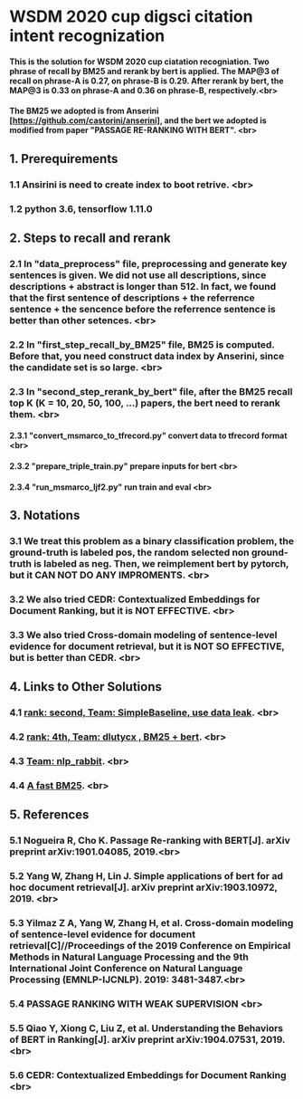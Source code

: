 # WSDM 2020 cup digsci citation intent recognization
#### This is the solution for WSDM 2020 cup ciatation recogniation. Two phrase of recall by BM25 and rerank by bert is applied. The MAP@3 of recall on phrase-A is 0.27, on phrase-B is 0.29. After rerank by bert, the MAP@3 is 0.33 on phrase-A and 0.36 on phrase-B, respectively.\<br>
#### The BM25 we adopted is from Anserini [https://github.com/castorini/anserini], and the bert we adopted is modified from paper "PASSAGE RE-RANKING WITH BERT". \<br>

## 1. Prerequirements
### 1.1 Ansirini is need to create index to boot retrive. \<br>
### 1.2 python 3.6, tensorflow 1.11.0


## 2. Steps to recall and rerank
### 2.1 In "data_preprocess" file, preprocessing and generate key sentences is given. We did not use all descriptions, since descriptions + abstract is longer than 512. In fact, we found that the first sentence of descriptions + the referrence sentence + the sencence before the referrence sentence is better than other setences. \<br>
### 2.2 In "first_step_recall_by_BM25" file, BM25 is computed. Before that, you need construct data index by Anserini, since the candidate set is so large. \<br>
### 2.3 In "second_step_rerank_by_bert" file, after the BM25 recall top K (K = 10, 20, 50, 100, ...) papers, the bert need to rerank them. \<br>
#### 2.3.1 "convert_msmarco_to_tfrecord.py" convert data to tfrecord format \<br>
#### 2.3.2 "prepare_triple_train.py" prepare inputs for bert \<br>
#### 2.3.4 "run_msmarco_ljf2.py" run train and eval \<br>


## 3. Notations
### 3.1 We treat this problem as a binary classification problem, the ground-truth is labeled pos, the random selected non ground-truth is labeled as neg. Then, we reimplement bert by pytorch, but it CAN NOT DO ANY IMPROMENTS. \<br>
### 3.2 We also tried CEDR: Contextualized Embeddings for Document Ranking, but it is NOT EFFECTIVE. \<br>
### 3.3 We also tried Cross-domain modeling of sentence-level evidence for document retrieval, but it is NOT SO EFFECTIVE, but is better than CEDR. \<br>


## 4. Links to Other Solutions
### 4.1 [rank: second, Team: SimpleBaseline, use data leak](https://github.com/steven95421/WSDM_SimpleBaseline). \<br>
### 4.2 [rank: 4th, Team: dlutycx , BM25 + bert](https://github.com/chengsyuan/WSDM-Adhoc-Document-Retrieval). \<br>
### 4.3 [Team: nlp_rabbit](https://github.com/supercoderhawk/wsdm-digg-2020).  \<br>
### 4.4 [A fast BM25](https://github.com/shuiliwanwu/wsdm_cup2020). \<br>

## 5. References
### 5.1 Nogueira R, Cho K. Passage Re-ranking with BERT[J]. arXiv preprint arXiv:1901.04085, 2019.\<br>
### 5.2 Yang W, Zhang H, Lin J. Simple applications of bert for ad hoc document retrieval[J]. arXiv preprint arXiv:1903.10972, 2019. \<br>
### 5.3 Yilmaz Z A, Yang W, Zhang H, et al. Cross-domain modeling of sentence-level evidence for document retrieval[C]//Proceedings of the 2019 Conference on Empirical Methods in Natural Language Processing and the 9th International Joint Conference on Natural Language Processing (EMNLP-IJCNLP). 2019: 3481-3487.\<br>
### 5.4 PASSAGE RANKING WITH WEAK SUPERVISION \<br>
### 5.5 Qiao Y, Xiong C, Liu Z, et al. Understanding the Behaviors of BERT in Ranking[J]. arXiv preprint arXiv:1904.07531, 2019.\<br>
### 5.6 CEDR: Contextualized Embeddings for Document Ranking \<br>


